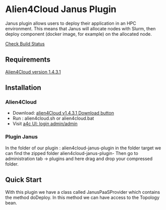 # Alien4Cloud Janus Plugin

Janus plugin allows users to deploy their application in an HPC environment.
This means that Janus will allocate nodes with Slurm, then deploy component (docker image, for example) on the allocated node.

[Check Build Status](http://129.184.11.224/view/Janus%20A4C%20Plugin/)

## Requirements

[Alien4Cloud version 1.4.3.1](http://alien4cloud.github.io/#/documentation/1.4.0/index.html)


## Installation
### Alien4Cloud
* Download: [alien4Cloud v1.4.3.1 Download button](https://alien4cloud.github.io/)
* Run : alien4cloud.sh or alien4cloud.bat
* Visit [a4c UI: login admin/admin](http://localhost:8088)

### Plugin Janus
In the folder of our plugin : alien4cloud-janus-plugin in the folder target we can find the zipped folder alien4cloud-janus-plugin-<version>
Then go to administration tab -> plugins and here drag and drop your compressed folder.


## Quick Start
With this plugin we have a class called JanusPaaSProvider which contains the method doDeploy.
In this method we can have access to the Topology bean.
